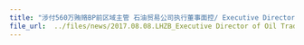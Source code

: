 ```yaml
---
title: "涉付560万贿赂BP前区域主管 石油贸易公司执行董事面控/ Executive Director of Oil Trading Firm gave $5.6million of bribes to former BP Executive"
file_url:  ../files/news/2017.08.08.LHZB_Executive Director of Oil Trading Firm gave $5.6 million of bribes to former BP Executive 涉付560万贿赂BP前区域主管 石油贸易公司执行董事面控.pdf
---
```

